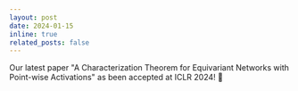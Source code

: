 ```yaml
---
layout: post
date: 2024-01-15
inline: true
related_posts: false
---
```


Our latest paper "A Characterization Theorem for Equivariant Networks with Point-wise Activations" as been accepted at ICLR 2024! 📘
